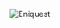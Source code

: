 ![Eniquest](https://socialify.git.ci/soOwasTaken/Eniquest/image?description=1&font=Raleway&forks=1&issues=1&logo=https%3A%2F%2Fi.imgur.com%2F5IDVzcn.png&name=1&pattern=Plus&pulls=1&stargazers=1&theme=Dark)
